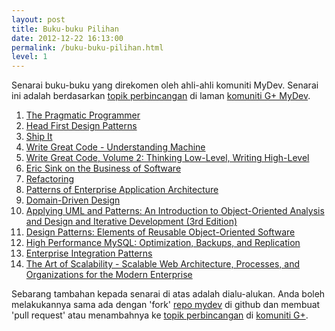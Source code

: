 ```yaml
---
layout: post
title: Buku-buku Pilihan
date: 2012-12-22 16:13:00
permalink: /buku-buku-pilihan.html
level: 1
---
```


Senarai buku-buku yang direkomen oleh ahli-ahli komuniti MyDev. Senarai ini adalah berdasarkan [topik perbincangan][1] di laman [komuniti G+ MyDev][2].

<!--more-->

1. [The Pragmatic Programmer](http://www.amazon.com/Pragmatic-Programmer-Journeyman-Master/dp/020161622X)
1. [Head First Design Patterns](http://shop.oreilly.com/product/9780596007126.do)
1. [Ship It](http://pragprog.com/book/prj/ship-it)
1. [Write Great Code - Understanding Machine](http://www.amazon.com/Write-Great-Code-Understanding-Machine/dp/1593270038/ref=pd_sim_b_1)
1. [Write Great Code, Volume 2: Thinking Low-Level, Writing High-Level](http://www.amazon.com/Write-Great-Code-Volume-High-Level/dp/1593270658/ref=pd_sim_b_1)
1. [Eric Sink on the Business of Software](http://www.amazon.com/Eric-Business-Software-Experts-Voice/dp/1590596234)
1. [Refactoring](http://www.amazon.com/Refactoring-Improving-Design-Existing-Code/dp/0201485672)
1. [Patterns of Enterprise Application Architecture](http://www.amazon.com/Patterns-Enterprise-Application-Architecture-Martin/dp/0321127420)
1. [Domain-Driven Design](http://www.amazon.com/Domain-Driven-Design-Tackling-Complexity-Software/dp/0321125215/)
1. [Applying UML and Patterns: An Introduction to Object-Oriented Analysis and Design and Iterative Development (3rd Edition)](http://www.amazon.com/Applying-UML-Patterns-Introduction-Object-Oriented/dp/0131489062)
1. [Design Patterns: Elements of Reusable Object-Oriented Software](http://www.amazon.com/Design-Patterns-Object-Oriented-Professional-Computing/dp/0201634988)
1. [High Performance MySQL: Optimization, Backups, and Replication](http://www.amazon.com/High-Performance-MySQL-Optimization-Replication/dp/1449314287)
1. [Enterprise Integration Patterns](http://www.amazon.com/o/asin/0321200683/ref=nosim/enterpriseint-20)
1. [The Art of Scalability - Scalable Web Architecture, Processes, and
Organizations for the Modern Enterprise](http://theartofscalability.com/)

Sebarang tambahan kepada senarai di atas adalah dialu-alukan. Anda boleh melakukannya sama ada dengan 'fork' [repo mydev][3] di github dan membuat 'pull request' atau menambahnya ke [topik perbincangan][1] di [komuniti G+][2].

[1]:https://plus.google.com/u/0/105721265741813048018/posts/chsdf4ekQ8S
[2]:https://plus.google.com/u/0/communities/104883828501447858589
[3]:https://github.com/mydevcommunity/mydev
